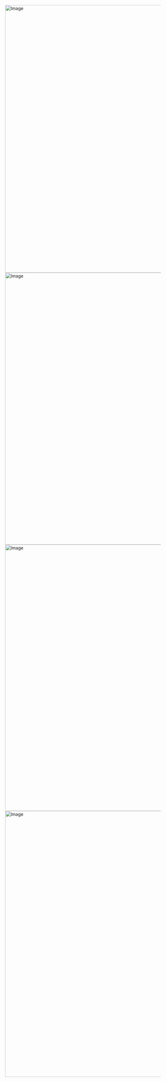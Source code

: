 <img width="1899" height="865" alt="Image" src="https://github.com/user-attachments/assets/94332e31-a212-4144-9b34-9ead6b635df7" />
<img width="1900" height="879" alt="Image" src="https://github.com/user-attachments/assets/b8564397-d7e2-4da3-8c6c-2a8f27033b68" />
<img width="1888" height="861" alt="Image" src="https://github.com/user-attachments/assets/1ca66482-d73d-4168-857b-bb0a369fc054" />
<img width="1886" height="860" alt="Image" src="https://github.com/user-attachments/assets/870ae8a0-0e15-4718-88d7-74f025d6de5c" />
